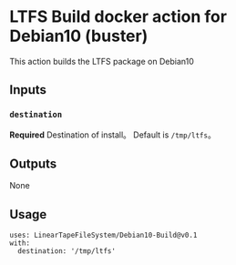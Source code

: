 # LTFS Build docker action for Debian10 (buster)

This action builds the LTFS package on Debian10

## Inputs

### `destination`

**Required** Destination of install。 Default is `/tmp/ltfs`。

## Outputs

None

## Usage

```
uses: LinearTapeFileSystem/Debian10-Build@v0.1
with:
  destination: '/tmp/ltfs'
```
